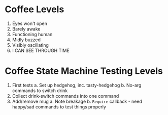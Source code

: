 # Coffee Levels

1. Eyes won't open
2. Barely awake
3. Functioning human
4. Midly buzzed
5. Visibly oscillating
6. I CAN SEE THROUGH TIME

# Coffee State Machine Testing Levels

1. First tests
   a. Set up hedgehog, inc. tasty-hedgehog
   b. No-arg commands to switch drink
2. Collect drink-switch commands into one command
3. Add/remove mug
   a. Note breakage
   b. `Require` callback - need happy/sad commands to test things properly
